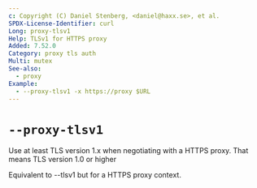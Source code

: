 ```yaml
---
c: Copyright (C) Daniel Stenberg, <daniel@haxx.se>, et al.
SPDX-License-Identifier: curl
Long: proxy-tlsv1
Help: TLSv1 for HTTPS proxy
Added: 7.52.0
Category: proxy tls auth
Multi: mutex
See-also:
  - proxy
Example:
  - --proxy-tlsv1 -x https://proxy $URL
---
```


# `--proxy-tlsv1`

Use at least TLS version 1.x when negotiating with a HTTPS proxy. That means
TLS version 1.0 or higher

Equivalent to --tlsv1 but for a HTTPS proxy context.

